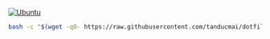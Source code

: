 [![Ubuntu](https://img.shields.io/badge/Ubuntu-E95420?style=for-the-badge\&logo=ubuntu\&logoColor=white)](https://docs.github.com/en/actions/reference/workflow-syntax-for-github-actions#jobsjob_idruns-on)

```bash
bash -c "$(wget -qO- https://raw.githubusercontent.com/tanducmai/dotfiles/master/install/bootstrap)"
```
